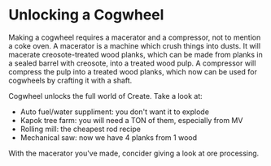 # Unlocking a Cogwheel
Making a cogwheel requires a macerator and a compressor, not to mention a coke oven. A macerator is a machine which crush things into dusts. It will macerate creosote-treated wood planks, which can be made from planks in a sealed barrel with creosote, into a treated wood pulp. A compressor will compress the pulp into a treated wood planks, which now can be used for cogwheels by crafting it with a shaft.

Cogwheel unlocks the full world of Create. Take a look at:
* Auto fuel/water suppliment: you don't want it to explode
* Kapok tree farm: you will need a TON of them, especially from MV
* Rolling mill: the cheapest rod recipe
* Mechanical saw: now we have 4 planks from 1 wood

With the macerator you've made, concider giving a look at ore processing.